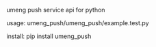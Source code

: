 umeng push service api for python

usage: umeng_push/umeng_push/example.test.py

install: pip install umeng_push
